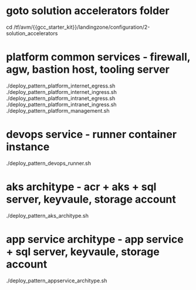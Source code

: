 # goto solution accelerators folder
cd /tf/avm/{{gcc_starter_kit}}/landingzone/configuration/2-solution_accelerators

# platform common services - firewall, agw, bastion host, tooling server
./deploy_pattern_platform_internet_egress.sh
./deploy_pattern_platform_internet_ingress.sh
./deploy_pattern_platform_intranet_egress.sh
./deploy_pattern_platform_intranet_ingress.sh
./deploy_pattern_platform_management.sh

# devops service - runner container instance
./deploy_pattern_devops_runner.sh

# aks architype - acr + aks + sql server, keyvaule, storage account
./deploy_pattern_aks_architype.sh

# app service architype - app service + sql server, keyvaule, storage account
./deploy_pattern_appservice_architype.sh